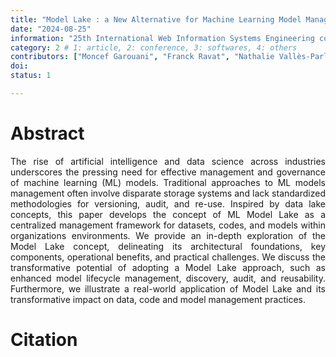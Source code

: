 ```yaml
---
title: "Model Lake : a New Alternative for Machine Learning Model Management and Governance"
date: "2024-08-25"
information: "25th International Web Information Systems Engineering conference (WISE 2024)"
category: 2 # 1: article, 2: conference, 3: softwares, 4: others
contributors: ["Moncef Garouani", "Franck Ravat", "Nathalie Vallès-Parlangeau"]
doi:
status: 1

---
```


# Abstract
<p style='text-align: justify;'>
The rise of artificial intelligence and data science across industries underscores the pressing need for effective management and governance of machine learning (ML) models. Traditional approaches to ML models management often involve disparate storage systems and lack standardized methodologies for versioning, audit, and re-use. Inspired by data lake concepts, this paper develops the concept of ML Model Lake as a centralized management framework for datasets, codes, and models within organizations environments. We provide an in-depth exploration of the Model Lake concept, delineating its architectural foundations, key components, operational benefits, and practical challenges. We discuss the transformative potential of adopting a Model Lake approach, such as enhanced model lifecycle management, discovery, audit, and reusability. Furthermore, we illustrate a real-world application of Model Lake and its transformative impact on data, code and model management practices.
 
 
# Citation

```

```
